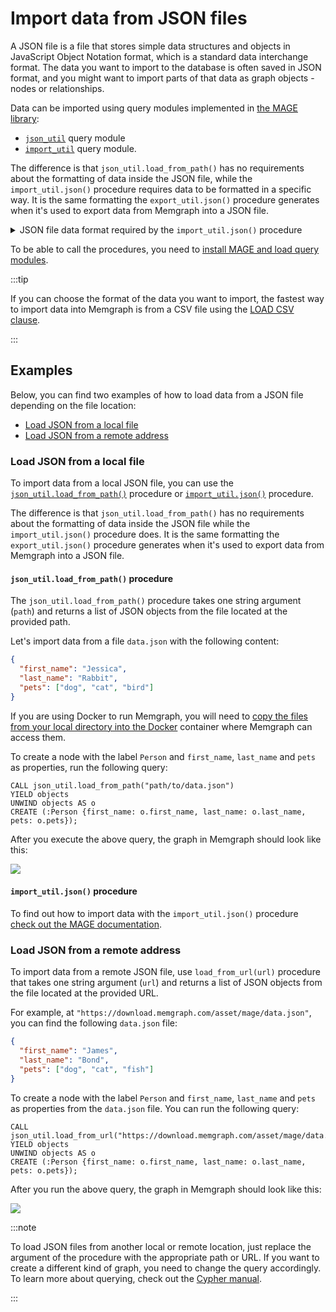 # Import data from JSON files

A JSON file is a file that stores simple data structures and objects in
JavaScript Object Notation format, which is a standard data interchange format.
The data you want to import to the database is often saved in JSON format, and
you might want to import parts of that data as graph objects - nodes or
relationships.

Data can be imported using query modules implemented in [the MAGE library](/mage):
- [`json_util`](/mage/query-modules/python/json-util) query module
- [`import_util`](/mage/query-modules/python/import-util) query module.

The difference is that `json_util.load_from_path()` has no requirements about
the formatting of data inside the JSON file, while the `import_util.json()`
procedure requires data to be formatted in a specific way. It is the same
formatting the `export_util.json()` procedure generates when it's used to export
data from Memgraph into a JSON file.  

<details>
  <summary>JSON file data format required by the <code>import_util.json()</code> procedure</summary>

  ```json
[
    {
        "id": 6114,
        "labels": [
            "Person"
        ],
        "properties": {
            "name": "Anna"
        },
        "type": "node"
    },
    {
        "id": 6115,
        "labels": [
            "Person"
        ],
        "properties": {
            "name": "John"
        },
        "type": "node"
    },
    {
        "id": 6116,
        "labels": [
            "Person"
        ],
        "properties": {
            "name": "Kim"
        },
        "type": "node"
    },
    {
        "end": 6115,
        "id": 21120,
        "label": "IS_FRIENDS_WITH",
        "properties": {},
        "start": 6114,
        "type": "relationship"
    },
    {
        "end": 6116,
        "id": 21121,
        "label": "IS_FRIENDS_WITH",
        "properties": {},
        "start": 6114,
        "type": "relationship"
    },
    {
        "end": 6116,
        "id": 21122,
        "label": "IS_MARRIED_TO",
        "properties": {},
        "start": 6115,
        "type": "relationship"
    }
]
  ```
</details>

To be able to call the procedures, you need to [install MAGE and load query
modules](/mage/how-to-guides/run-a-query-module). 

:::tip

If you can choose the format of the data you want to import, the fastest way to
import data into Memgraph is from a CSV file using the [LOAD CSV
clause](/import-data/files/load-csv-clause.md). 

:::

## Examples

Below, you can find two examples of how to load data from a JSON file depending
on the file location:
<!-- no toc -->
- [Load JSON from a local file](#load-json-from-a-local-file) 
- [Load JSON from a remote address](#load-json-from-a-remote-address)

### Load JSON from a local file

To import data from a local JSON file, you can use the
[`json_util.load_from_path()`](/mage/query-modules/python/json-util) procedure
or [`import_util.json()`](/mage/query-modules/python/import-util) procedure. 

The difference is that `json_util.load_from_path()` has no requirements about
the formatting of data inside the JSON file while the `import_util.json()`
procedure does. It is the same formatting the `export_util.json()` procedure
generates when it's used to export data from Memgraph into a JSON file.  

#### `json_util.load_from_path()` procedure

The `json_util.load_from_path()` procedure takes one string argument (`path`)
and returns a list of JSON objects from the file located at the provided path.

Let's import data from a file `data.json` with the following content:

```json
{
  "first_name": "Jessica",
  "last_name": "Rabbit",
  "pets": ["dog", "cat", "bird"]
}
```

If you are using Docker to run Memgraph, you will need to [copy the files from
your local directory into the
Docker](/how-to-guides/work-with-docker.md#how-to-copy-files-from-and-to-a-Docker-container)
container where Memgraph can access them.

To create a node with the label `Person` and `first_name`, `last_name` and `pets`
as properties, run the following query:

```cypher
CALL json_util.load_from_path("path/to/data.json")
YIELD objects
UNWIND objects AS o
CREATE (:Person {first_name: o.first_name, last_name: o.last_name, pets: o.pets});
```

After you execute the above query, the graph in Memgraph should look like this:

![](/pages/data-migration/json/load_json_from_path.png)

####  `import_util.json()` procedure

To find out how to import data with the `import_util.json()` procedure [check
out the MAGE documentation](/mage/query-modules/python/import-util). 

### Load JSON from a remote address

To import data from a remote JSON file, use `load_from_url(url)` procedure that
takes one string argument (`url`) and returns a list of JSON objects from the
file located at the provided URL.

For example, at `"https://download.memgraph.com/asset/mage/data.json"`, you can
find the following `data.json` file:

```json
{
  "first_name": "James",
  "last_name": "Bond",
  "pets": ["dog", "cat", "fish"]
}
```

To create a node with the label `Person` and `first_name`, `last_name` and
`pets` as properties from the `data.json` file. You can run the following query:

```cypher
CALL json_util.load_from_url("https://download.memgraph.com/asset/mage/data.json")
YIELD objects
UNWIND objects AS o
CREATE (:Person {first_name: o.first_name, last_name: o.last_name, pets: o.pets});
```

After you run the above query, the graph in Memgraph should look like this:

![](/pages/data-migration/json/load_json_from_url.png)


:::note

To load JSON files from another local or remote location, just replace the
argument of the procedure with the appropriate path or URL. If you want to
create a different kind of graph, you need to change the query accordingly. To
learn more about querying, check out the [Cypher manual](/cypher-manual).

:::
